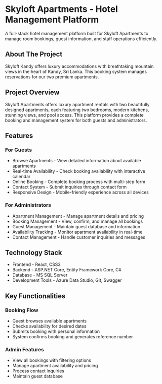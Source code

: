 # Skyloft Apartments - Hotel Management Platform
A full-stack hotel management platform built for Skyloft Apartments to manage room bookings, guest information, and staff operations efficiently.

## About The Project
Skyloft Kandy offers luxury accommodations with breathtaking mountain views in the heart of Kandy, Sri Lanka. This booking system manages reservations for our two premium apartments.

## Project Overview
Skyloft Apartments offers luxury apartment rentals with two beautifully designed apartments, each featuring two bedrooms, modern kitchens, stunning views, and pool access. This platform provides a complete booking and management system for both guests and administrators.

## Features
### For Guests
- Browse Apartments - View detailed information about available apartments
- Real-time Availability - Check booking availability with interactive calendar
- Online Booking - Complete booking process with multi-step form
- Contact System - Submit inquiries through contact form
- Responsive Design - Mobile-friendly experience across all devices

### For Administrators
- Apartment Management - Manage apartment details and pricing
- Booking Management - View, confirm, and manage all bookings
- Guest Management - Maintain guest database and information
- Availability Tracking - Monitor apartment availability in real-time
- Contact Management - Handle customer inquiries and messages

## Technology Stack
- Frontend - React, CSS3
- Backend - ASP.NET Core, Entity Framework Core, C#
- Database - MS SQL Server
- Development Tools - Azure Data Studio, Git, Swagger

## Key Functionalities
### Booking Flow
- Guest browses available apartments
- Checks availability for desired dates
- Submits booking with personal information
- System confirms booking and generates reference number

### Admin Features
- View all bookings with filtering options
- Manage apartment availability and pricing
- Process contact inquiries
- Maintain guest database


